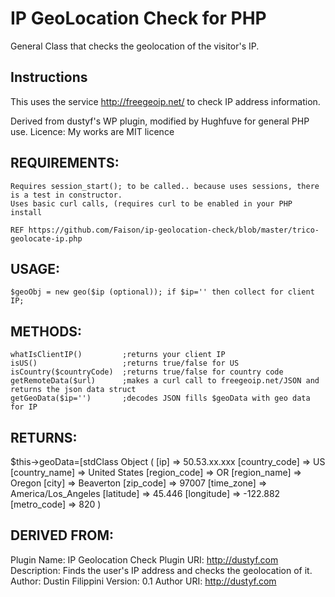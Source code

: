 IP GeoLocation Check for PHP
====================

General Class that checks the geolocation of the visitor's IP.

## Instructions

This uses the service http://freegeoip.net/ to check IP address information.

Derived from dustyf's WP plugin, modified by Hughfuve for general PHP use.
Licence: My works are MIT licence 

## REQUIREMENTS:
    Requires session_start(); to be called.. because uses sessions, there is a test in constructor.
    Uses basic curl calls, (requires curl to be enabled in your PHP install

    REF https://github.com/Faison/ip-geolocation-check/blob/master/trico-geolocate-ip.php
## USAGE:
    $geoObj = new geo($ip (optional)); if $ip='' then collect for client IP;
  
## METHODS:
    whatIsClientIP()         ;returns your client IP
    isUS()                   ;returns true/false for US
    isCountry($countryCode)  ;returns true/false for country code
    getRemoteData($url)      ;makes a curl call to freegeoip.net/JSON and returns the json data struct
    getGeoData($ip='')       ;decodes JSON fills $geoData with geo data for IP
 
 ## RETURNS:
 $this->geoData=[stdClass Object
(
    [ip] => 50.53.xx.xxx
    [country_code]  => US
    [country_name]  => United States
    [region_code]   => OR
    [region_name]   => Oregon
    [city]          => Beaverton
    [zip_code]      => 97007
    [time_zone]     => America/Los_Angeles
    [latitude]      => 45.446
    [longitude]     => -122.882
    [metro_code]    => 820
)
 
## DERIVED FROM:  
Plugin Name: IP Geolocation Check
Plugin URI: http://dustyf.com
Description: Finds the user's IP address and checks the geolocation of it.
Author: Dustin Filippini
Version: 0.1
Author URI: http://dustyf.com
